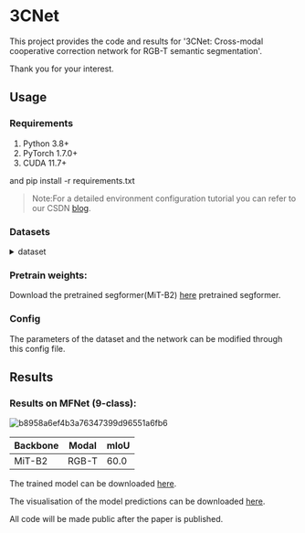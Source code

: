 # 3CNet
This project provides the code and results for '3CNet: Cross-modal cooperative correction network for RGB-T semantic segmentation'. 

Thank you for your interest.

## Usage
### Requirements
1. Python 3.8+
2. PyTorch 1.7.0+
3. CUDA 11.7+

and
    pip install -r requirements.txt

>Note:For a detailed environment configuration tutorial you can refer to our CSDN [blog](https://blog.csdn.net/qq_41973051/article/details/128844400?spm=1001.2014.3001.5501).

### Datasets

<details>
  <summary>dataset</summary>
  <ul>
    <li>mfnet/
        <ul>
        <li>RGB/
      <ul>
        <li>name1.png</li>
        <li>name2.png</li>
      </ul>
    </li>
    <li>TH/
      <ul>
        <li>……</li>
      </ul>
    </li>
    <li>Labels/
      <ul>
        <li>……</li>
      </ul>
    </li>
  </ul>
    </li>
    <li>PST900/
      <ul>
        <li>……</li>
      </ul>
    </li>
  </ul>
</details>


### Pretrain weights:
Download the pretrained segformer(MiT-B2) [here](https://pan.baidu.com/s/1UqfoK30iMcOYKym0dxQPzA?pwd=3cnt) pretrained segformer.

### Config
The parameters of the dataset and the network can be modified through this config file.

## Results
### Results on MFNet (9-class):
![b8958a6ef4b3a76347399d96551a6fb6](https://github.com/user-attachments/assets/e5a970e5-cacf-46f9-8737-c21728f9120e)

| Backbone  | Modal | mIoU   |
|--------|------|--------|
| MiT-B2   | RGB-T   | 60.0   |

The trained model can be downloaded [here](https://pan.baidu.com/s/1ykLytOpqHO8hkuewflBjXw?pwd=3cnt).

The visualisation of the model predictions can be downloaded [here](https://pan.baidu.com/s/11sMy3p5f0M9c41zPXaif1Q?pwd=3cnt).

All code will be made public after the paper is published.
